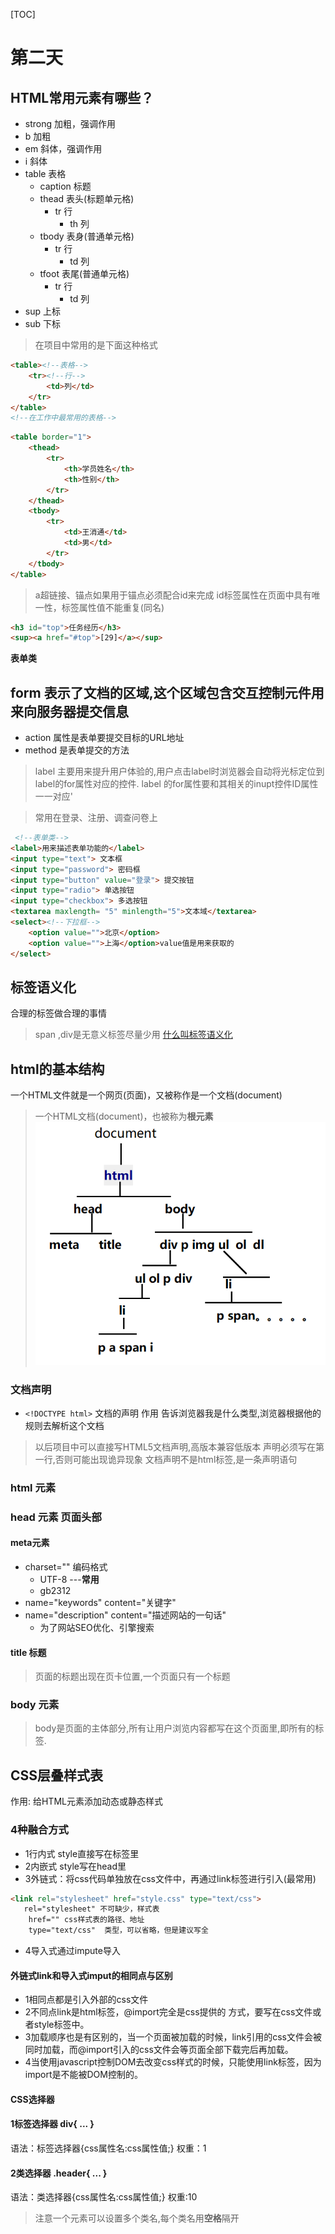 [TOC]
# 第二天
## HTML常用元素有哪些？
- strong 加粗，强调作用
- b 加粗
- em  斜体，强调作用
- i 斜体
- table 表格
	- caption 标题
	- thead 表头(标题单元格)
		- tr 行
			- th 列
	- tbody 表身(普通单元格)
		- tr 行
			- td 列
	- tfoot 表尾(普通单元格)
		- tr 行
			- td 列
- sup 上标
- sub 下标
> 在项目中常用的是下面这种格式
```html
<table><!--表格-->
	<tr><!--行-->
		<td>列</td>
	</tr>
</table>
<!--在工作中最常用的表格-->
```
```html
<table border="1">
    <thead>
        <tr>
            <th>学员姓名</th>
            <th>性别</th>
        </tr>
    </thead>
    <tbody>
        <tr>
            <td>王消通</td>
            <td>男</td>
        </tr>
    </tbody>
</table>
```

> a超链接、锚点如果用于锚点必须配合id来完成
> id标签属性在页面中具有唯一性，标签属性值不能重复(同名)
```html
<h3 id="top">任务经历</h3>
<sup><a href="#top">[29]</a></sup>
```
**表单类**
## form 表示了文档的区域,这个区域包含交互控制元件用来向服务器提交信息
* action 属性是表单要提交目标的URL地址
* method 是表单提交的方法

> label 主要用来提升用户体验的,用户点击label时浏览器会自动将光标定位到label的for属性对应的控件.
> label 的for属性要和其相关的inupt控件ID属性一一对应'

> 常用在登录、注册、调查问卷上
```html
 <!--表单类-->
<label>用来描述表单功能的</label>
<input type="text"> 文本框
<input type="password"> 密码框
<input type="button" value="登录"> 提交按钮 
<input type="radio"> 单选按钮
<input type="checkbox"> 多选按钮
<textarea maxlength= "5" minlength="5">文本域</textarea>
<select><!--下拉框-->
    <option value="">北京</option>
    <option value="">上海</option>value值是用来获取的
</select>
```

## 标签语义化
合理的标签做合理的事情
> span ,div是无意义标签尽量少用
[什么叫标签语义化](http://www.zhufengpeixun.cn/qianduanjishuziliao/qianduanCSSziliao/2016-06-30/464.html)

## html的基本结构
一个HTML文件就是一个网页(页面)，又被称作是一个文档(document)
> 一个HTML文档(document)，也被称为**根元素**
![Alt text](./image/ii.png)


### 文档声明
- `<!DOCTYPE html>` 文档的声明 作用 告诉浏览器我是什么类型,浏览器根据他的规则去解析这个文档
> 以后项目中可以直接写HTML5文档声明,高版本兼容低版本
> 声明必须写在第一行,否则可能出现诡异现象
> 文档声明不是html标签,是一条声明语句
 
### html 元素
### head 元素 页面头部
#### meta元素
- charset=""  编码格式
	- UTF-8  ---**常用**
	- gb2312
- name="keywords" content="关键字"
- name="description"  content="描述网站的一句话"
	- 为了网站SEO优化、引擎搜索
#### title 标题
 > 页面的标题出现在页卡位置,一个页面只有一个标题

### body 元素
 > body是页面的主体部分,所有让用户浏览内容都写在这个页面里,即所有的标签.


## CSS层叠样式表
  作用: 给HTML元素添加动态或静态样式
### 4种融合方式
  * 1行内式 style直接写在标签里
  * 2内嵌式 style写在head里
  * 3外链式：将css代码单独放在css文件中，再通过link标签进行引入(最常用)
```html
<link rel="stylesheet" href="style.css" type="text/css">
   rel="stylesheet" 不可缺少，样式表
    href="" css样式表的路径、地址
    type="text/css"  类型，可以省略，但是建议写全
```
* 4导入式通过impute导入

#### 外链式link和导入式imput的相同点与区别
* 1相同点都是引入外部的css文件
* 2不同点link是html标签，@import完全是css提供的 方式，要写在css文件或者style标签中。
* 3加载顺序也是有区别的，当一个页面被加载的时候，link引用的css文件会被同时加载，而@import引入的css文件会等页面全部下载完后再加载。
* 4当使用javascript控制DOM去改变css样式的时候，只能使用link标签，因为import是不能被DOM控制的。

#### CSS选择器
#### 1标签选择器 div{ ... }
语法：标签选择器{css属性名:css属性值;}
权重：1
#### 2类选择器 .header{ ... }
语法：类选择器{css属性名:css属性值;}
权重:10
> 注意一个元素可以设置多个类名,每个类名用**空格**隔开


